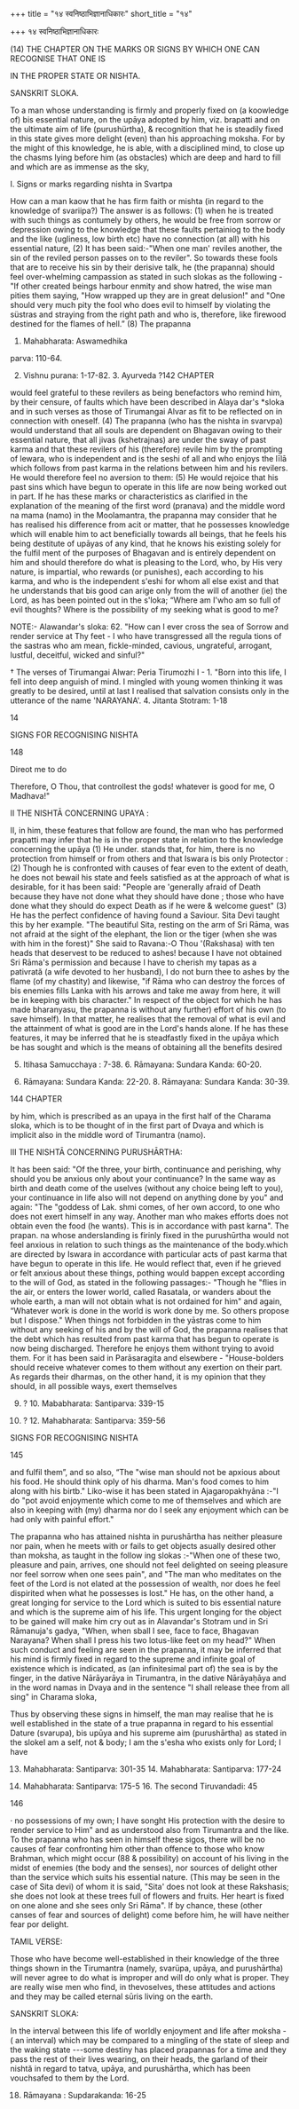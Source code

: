 +++
title = "१४ स्वनिष्ठाभिज्ञानाधिकारः"
short_title = "१४"

+++
१४ स्वनिष्ठाभिज्ञानाधिकारः


(14) THE CHAPTER ON THE MARKS OR SIGNS BY WHICH ONE CAN RECOGNISE THAT ONE IS 

IN THE PROPER STATE OR NISHTA. 

SANSKRIT SLOKA. 

To a man whose understanding is firmly and properly fixed on (a koowledge of) bis essential nature, on the upāya adopted by him, viz. brapatti and on the ultimate aim of life (purushürtha), & recognition that he is steadily fixed in this state gives more delight (even) than his approaching moksha. For by the might of this knowledge, he is able, with a disciplined mind, to close up the chasms lying before him (as obstacles) which are deep and hard to fill and which are as immense as the sky, 

I. Signs or marks regarding nishta in Svartpa 

How can a man kaow that he has firm faith or mishta (in regard to the knowledge of svariipa?) The answer is as follows: (1) when he is treated with such things as contumely by others, he would be free from sorrow or depression owing to the knowledge that these faults pertainiog to the body and the like (ugliness, low birth etc) have no connection (at all) with his essential nature, (2) It has been said:-"When one man' reviles another, the sin of the reviled person passes on to the reviler". So towards these fools that are to receive his sin by their derisive talk, he (the prapanna) should feel over-whelming campassion as stated in such slokas as the following - "If other created beings harbour enmity and show hatred, the wise man pities them saying, "How wrapped up they are in great delusion!" and "One should very much pity the fool who does evil to himself by violating the süstras and straying from the right path and who is, therefore, like firewood destined for the flames of hell.” (8) The prapanna 

1. Mahabharata: Aswamedhika 

parva: 110-64. 

2. Vishnu purana: 1-17-82. 3. Ayurveda ?142 CHAPTER 

would feel grateful to these revilers as being benefactors who remind him, by their censure, of faults which have been described in Alaya dar's \*sloka and in such verses as those of Tirumangai Alvar as fit to be reflected on in connection with oneself. (4) The prapanna (who has the nishta in svarvpa) would understand that all souls are dependent on Bhagavan owing to their essential nature, that all jivas (kshetrajnas) are under the sway of past karma and that these revilers of his (therefore) revile him by the prompting of lewara, who is independent and is the seshi of all and who enjoys the līlā which follows from past karma in the relations between him and his revilers. He would therefore feel no aversion to them: (5) He would rejoice that his past sins which have begun to operate in this life are now being worked out in part. If he has these marks or characteristics as clarified in the explanation of the meaning of the first word (pranava) and the middle word na mama (namo) in the Moolamantra, the prapanna may consider that he has realised his difference from acit or matter, that he possesses knowledge which will enable him to act beneficially towards all beings, that he feels his being destitute of upāyas of any kind, that he knows his existing solely for the fulfil ment of the purposes of Bhagavan and is entirely dependent on him and should therefore do what is pleasing to the Lord, who, by His very nature, is impartial, who rewards (or punishes), each according to his karma, and who is the independent s'eshi for whom all else exist and that he understands that bis good can arige only from the will of another (ie) the Lord, as has been pointed out in the s'loka; “Where am I'who am so full of evil thoughts? Where is the possibility of my seeking what is good to me? 

NOTE:- Alawandar's sloka: 62. "How can I ever cross the sea of Sorrow and render service at Thy feet - I who have transgressed all the regula tions of the sastras who am mean, fickle-minded, cavious, ungrateful, arrogant, lustful, deceitful, wicked and sinful?" 

† The verses of Tirumangai Alwar: Peria Tirumozhi I - 1. "Born into this life, I fell into deep anguish of mind. I mingled with young women thinking it was greatly to be desired, until at last I realised that salvation consists only in the utterance of the name 'NARAYANA'. 4. Jitanta Stotram: 1-18 

14 

SIGNS FOR RECOGNISING NISHTA 

148 

Direot me to do 

Therefore, O Thou, that controllest the gods! whatever is good for me, O Madhava!" 

II THE NISHTĀ CONCERNING UPAYA : 

II, in him, these features that follow are found, the man who has performed prapatti may infer that he is in the proper state in relation to the knowledge concerning the upāya (1) He under. stands that, for him, there is no protection from himself or from others and that Iswara is bis only Protector : (2) Though he is confronted with causes of fear even to the extent of death, he does not bewail his state and feels satisfied as at the approach of what is desirable, for it has been said: "People are 'generally afraid of Death because they have not done what they should have done ; those who have done what they should do expect Death as if he were & welcome guest" (3) He has the perfect confidence of having found a Saviour. Sita Devi taught this by her example. "The beautiful Sita, resting on the arm of Sri Rāma, was not afraid at the sight of the elephant, the lion or the tiger (when she was with him in the forest)" She said to Ravana:-O Thou '(Rakshasa) with ten heads that deservest to be reduced to ashes! because I have not obtained Sri Rāma's permission and because I have to cherish my tapas as a pativrată (a wife devoted to her husband), I do not burn thee to ashes by the flame (of my chastity) and likewise, "if Rāma who can destroy the forces of bis enemies fills Lanka with his arrows and take me away from here, it will be in keeping with bis character." In respect of the object for which he has made bharanyasu, the prapanna is without any further) effort of his own (to save himself). In that matter, he realises that the removal of what is evil and the attainment of what is good are in the Lord's hands alone. If he has these features, it may be inferred that he is steadfastly fixed in the upāya which be has sought and which is the means of obtaining all the benefits desired 

5. Itihasa Samucchaya : 7-38. 6. Rāmayana: Sundara Kanda: 60-20. 

7. Rāmayana: Sundara Kanda: 22-20. 8. Rāmayana: Sundara Kanda: 30-39. 

144 CHAPTER 

by him, which is prescribed as an upaya in the first half of the Charama sloka, which is to be thought of in the first part of Dvaya and which is implicit also in the middle word of Tirumantra (namo). 

III THE NISHTĀ CONCERNING PURUSHĀRTHA: 

It has been said: "Of the three, your birth, continuance and perishing, why should you be anxious only about your continuance? In the same way as birth and death come of the uselves (without any choice being left to you), your continuance in life also will not depend on anything done by you" and again: "The "goddess of Lak. shmi comes, of her own accord, to one who does not exert himself in any way. Another man who makes efforts does not obtain even the food (he wants). This is in accordance with past karna". The prapan. na whose anderslanding is firinly fixed in the purushūrtha would not feel anxious in relation to such things as the maintenance of the body.which are directed by Iswara in accordance with particular acts of past karma that have begun to operate in this life. He would reflect that, even if he grieved or felt anxious about these things, pothing would bappen except according to the will of God, as stated in the following passages:- "Though he "flies in the air, or enters the lower world, called Rasatala, or wanders about the whole earth, a man will not obtain what is not ordained for him" and again, “Whatever work is done in the world is work done by me. So others propose but I dispose." When things not forbidden in the yāstras come to him without any seeking of his and by the will of God, the prapanna realises that the debt which has resulted from past karma that has begun to operate is now being discharged. Therefore he enjoys them withont trying to avoid them. For it has been said in Parāsaragita and elsewbere - "House-bolders should receive whatever comes to them without any exertion on their part. As regards their dharmas, on the other hand, it is my opinion that they should, in all possible ways, exert themselves 

9. ? 10. Mababharata: Santiparva: 339-15 

11. ? 12. Mahabharata: Santiparva: 359-56 

SIGNS FOR RECOGNISING NISHTA 

145 

and fulfil them”, and so also, “The "wise man should not be apxious about his food. He should think oply of his dharma. Man's food comes to him along with his birtb." Liko-wise it has been stated in Ajagaropakhyāna :-"I do "pot avoid enjoymente which come to me of themselves and which are also in keeping with (my) dharma nor do I seek any enjoyment which can be had only with painful effort." 

The prapanna who has attained nishta in purushārtha has neither pleasure nor pain, when he meets with or fails to get objects asually desired other than moksha, as taught in the follow ing slokas :-"When one of these two, pleasure and pain, arrives, one should not feel delighted on seeing pleasure nor feel sorrow when one sees pain", and "The man who meditates on the feet of the Lord is not elated at the possession of wealth, nor does he feel dispirited when what he possesses is lost." He has, on the other hand, a great longing for service to the Lord which is suited to bis essential nature and which is the supreme aim of his life. This urgent longing for the object to be gained will make him cry out as in Alavandar's Stotram und in Sri Rāmanuja's gadya, "When, when sball I see, face to face, Bhagavan Narayana? When shall I press his two lotus-like feet on my head?" When such conduct and feeling are seen in the prapanna, it may be inferred that his mind is firmly fixed in regard to the supreme and infinite goal of existence which is indicated, as (an infinitesimal part of) the sea is by the finger, in the dative Nārāyarāya in Tirumantra, in the dative Nārāyaḥāya and in the word namas in Dvaya and in the sentence "I shall release thee from all sing" in Charama sloka, 

Thus by observing these signs in himself, the man may realise that he is well established in the state of a true prapanna in regard to his essential Dature (svarupa), bis upūya and his supreme aim (purushārtha) as stated in the slokeI am a self, not & body; I am the s'esha who exists only for Lord; I have 

13. Mahabharata: Santiparva: 301-35 14. Mahabharata: Santiparva: 177-24 

15. Mahabharata: Santiparva: 175-5 16. The second Tiruvandadi: 45 

146 

· no possessions of my own; I have songht His protection with the desire to render service to Him" and as understood also from Tirumantra and the like. To the prapanna who has seen in himself these sigos, there will be no causes of fear confronting him other than offence to those who know Brahman, which might occur (88 & possibility) on account of his living in the midst of enemies (the body and the senses), nor sources of delight other than the service which suits his essential nature. (This may be seen in the case of Sita devi) of whom it is said, "Sita' does not look at these Rakshasis; she does not look at these trees full of flowers and fruits. Her heart is fixed on one alone and she sees only Sri Rāma". If by chance, these (other canses of fear and sources of delight) come before him, he will have neither fear por delight. 

TAMIL VERSE: 

Those who have become well-established in their knowledge of the three things shown in the Tirumantra (namely, svarüpa, upāya, and purushārtha) will never agree to do what is improper and will do only what is proper. They are really wise men who find, in thevoselves, these attitudes and actions and they may be called eternal sūris living on the earth. 

SANSKRIT SLOKA: 

In the interval between this life of worldly enjoyment and life after moksha - ( an interval) which may be compared to a mingling of the state of sleep and the waking state ---some destiny has placed prapannas for a time and they pass the rest of their lives wearing, on their heads, the garland of their nishtă in regard to tatva, upāya, and purushārtha, which has been vouchsafed to them by the Lord. 

18. Rāmayana : Supdarakanda: 16-25 
